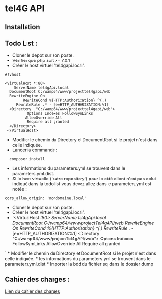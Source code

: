 # tel4G API #
## Installation ##

Todo List :
-------
* Cloner le depot sur son poste.
* Vérifier que php soit >= 7.0.1
* Créer le host virtuel "tel4gapi.local".
 
```
#!vhost

<VirtualHost *:80>
    ServerName tel4gApi.local
  DocumentRoot C:/wamp64/www/projecttel4gapi/web
  RewriteEngine On 
        RewriteCond %{HTTP:Authorization} ^(.)
     RewriteRule .* - [e=HTTP_AUTHORIZATION:%1]
  <Directory  "C:/wamp64/www/projecttel4gapi/web">
          Options Indexes FollowSymLinks
         AllowOverride All
          Require all granted
  </Directory>
 </VirtualHost>
```
* Modifier le chemin du  Directory et DocumentRoot si le projet n'est dans celle indiquée.
* Lancer la commande : 
```
  composer install
```
* Les informations du parameters.yml se trouvent dans le parameters.yml.dist.
* Si le host virtuelle ('autre repository') pour le côté client n'est pas celui indiqué dans la todo list vous devez allez dans le parameters.yml est notée :

```
cors_allow_origin: 'mondomaine.local'

```
 * Cloner le depot sur son poste.
 * Créer le host virtuel "tel4gapi.local".
 * `<VirtualHost *:80>
  ServerName tel4gApi.local   
  DocumentRoot C:/wamp64/www/projectTel4gAPI/web
  RewriteEngine On
    RewriteCond %{HTTP:Authorization} ^(.)
    RewriteRule .* - [e=HTTP_AUTHORIZATION:%1]
  <Directory  "C:/wamp64/www/projectTel4gAPI/web">
        Options Indexes FollowSymLinks
        AllowOverride All
        Require all granted
  </Directory>
</VirtualHost>`
 * Modifier le chemin du  Directory et DocumentRoot si le projet n'est dans celle indiquée.
 * les informations du parameters.yml se trouvent dans le parameters.yml.dist
 * Importer la bdd du fichier sql  dans le dossier dump

Cahier des charges :
-------
[Lien du cahier des charges](doc/cahierDesCharges.md)